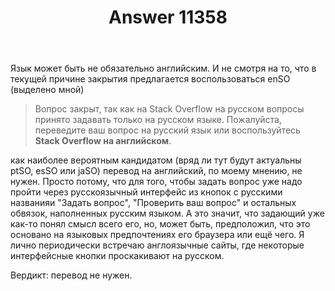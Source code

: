 ﻿---
title: "Answer 11358"
se.owner.user_id: 176217
se.owner.display_name: "αλεχολυτ"
se.owner.link: "https://ru.meta.stackoverflow.com/users/176217/%ce%b1%ce%bb%ce%b5%cf%87%ce%bf%ce%bb%cf%85%cf%84"
se.answer_id: 11358
se.question_id: 7296
se.post_type: answer
se.is_accepted: False
---
<p>Язык может быть не обязательно английским. И не смотря на то, что в текущей причине закрытия предлагается воспользоваться enSO (выделено мной)</p>
<blockquote>
<p>Вопрос закрыт, так как на Stack Overflow на русском вопросы принято задавать только на русском языке. Пожалуйста, переведите ваш вопрос на русский язык или воспользуйтесь <strong>Stack Overflow на английском</strong>.</p>
</blockquote>
<p>как наиболее вероятным кандидатом (вряд ли тут будут актуальны ptSO, esSO или jaSO) перевод на английский, по моему мнению, не нужен. Просто потому, что для того, чтобы задать вопрос уже надо пройти через русскоязычный интерфейс из кнопок с русскими названияи  &quot;Задать вопрос&quot;, &quot;Проверить ваш вопрос&quot; и остальных обвязок, наполненных русским языком. А это значит, что задающий уже как-то понял смысл всего его, но, может быть, предположил, что это основано на языковых предпочтениях его браузера или ещё чего. Я лично периодически встречаю англоязычные сайты, где некоторые интерфейсные кнопки проскакивают на русском.</p>
<p>Вердикт: перевод не нужен.</p>

